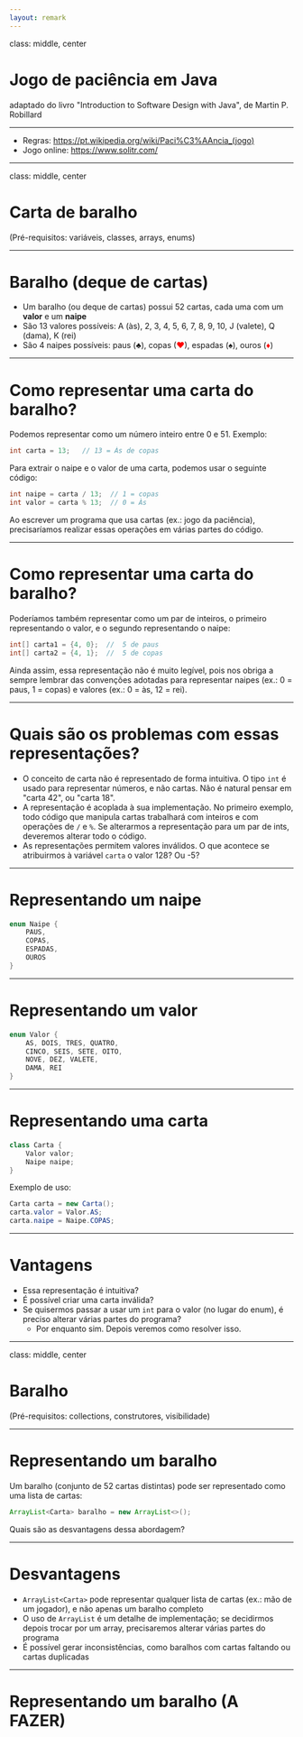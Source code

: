 ```yaml
---
layout: remark
---
```


class: middle, center

# Jogo de paciência em Java

adaptado do livro "Introduction to Software Design with Java", de Martin P. Robillard

<!-- https://github.com/prmr/DesignBook -->

---

- Regras: <https://pt.wikipedia.org/wiki/Paci%C3%AAncia_(jogo)>
- Jogo online: <https://www.solitr.com/>

---

class: middle, center

# Carta de baralho

(Pré-requisitos: variáveis, classes, arrays, enums)

---

# Baralho (deque de cartas)

- Um baralho (ou deque de cartas) possui 52 cartas, cada uma com um **valor** e um **naipe**
- São 13 valores possíveis: A (às), 2, 3, 4, 5, 6, 7, 8, 9, 10, J (valete), Q (dama), K (rei)
- São 4 naipes possíveis: paus (♣), copas (<span style="color: red;">♥</span>), espadas (♠), ouros (<span style="color: red;">♦</span>)

---

# Como representar uma carta do baralho?

Podemos representar como um número inteiro entre 0 e 51. Exemplo:

```java
int carta = 13;   // 13 = Às de copas
```

Para extrair o naipe e o valor de uma carta, podemos usar o seguinte código:

```java
int naipe = carta / 13;  // 1 = copas
int valor = carta % 13;  // 0 = Às
```

Ao escrever um programa que usa cartas (ex.: jogo da paciência), precisaríamos realizar essas operações em várias partes do código.

---

# Como representar uma carta do baralho?

Poderíamos também representar como um par de inteiros, o primeiro representando o valor, e o segundo representando o naipe:

```java
int[] carta1 = {4, 0};  //  5 de paus
int[] carta2 = {4, 1};  //  5 de copas
```

Ainda assim, essa representação não é muito legível, pois nos obriga a sempre lembrar das convenções adotadas para representar naipes (ex.: 0 = paus, 1 = copas) e valores (ex.: 0 = às, 12 = rei).

---

# Quais são os problemas com essas representações?

- O conceito de carta não é representado de forma intuitiva. O tipo `int` é usado para representar números, e não cartas. Não é natural pensar em "carta 42", ou "carta 18".
- A representação é acoplada à sua implementação. No primeiro exemplo, todo código que manipula cartas trabalhará com inteiros e com operações de `/` e `%`. Se alterarmos a representação para um par de ints, deveremos alterar todo o código.
- As representações permitem valores inválidos. O que acontece se atribuirmos à variável `carta` o valor 128? Ou -5? 

---

# Representando um naipe

```java
enum Naipe {
    PAUS,
    COPAS,
    ESPADAS,
    OUROS
}
```

---

# Representando um valor

```java
enum Valor {
    AS, DOIS, TRES, QUATRO,
    CINCO, SEIS, SETE, OITO,
    NOVE, DEZ, VALETE,
    DAMA, REI
}
```

---

# Representando uma carta

```java
class Carta {
    Valor valor;
    Naipe naipe;
}
```

Exemplo de uso:

```java
Carta carta = new Carta();
carta.valor = Valor.AS;
carta.naipe = Naipe.COPAS;
```

---

# Vantagens

- Essa representação é intuitiva?
- É possível criar uma carta inválida?
- Se quisermos passar a usar um `int` para o valor (no lugar do enum), é preciso alterar várias partes do programa?
  - Por enquanto sim. Depois veremos como resolver isso.

---

class: middle, center

# Baralho

(Pré-requisitos: collections, construtores, visibilidade)

---

# Representando um baralho

Um baralho (conjunto de 52 cartas distintas) pode ser representado como uma lista de cartas:

```java
ArrayList<Carta> baralho = new ArrayList<>();
```

Quais são as desvantagens dessa abordagem?

---

# Desvantagens

- `ArrayList<Carta>` pode representar qualquer lista de cartas (ex.: mão de um jogador), e não apenas um baralho completo
- O uso de `ArrayList` é um detalhe de implementação; se decidirmos depois trocar por um array, precisaremos alterar várias partes do programa
- É possível gerar inconsistências, como baralhos com cartas faltando ou cartas duplicadas

---

# Representando um baralho (A FAZER)

```java

```